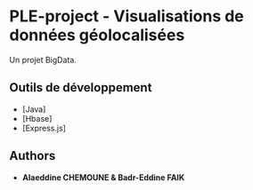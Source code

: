 # PLE-project - Visualisations de données géolocalisées

Un projet BigData.

## Outils de développement

* [Java]
* [Hbase]
* [Express.js]

## Authors

* **Alaeddine CHEMOUNE & Badr-Eddine FAIK**
